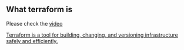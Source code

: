 ## What terraform is

Please check the [video](https://www.youtube.com/watch?v=h970ZBgKINg)

[Terraform is a tool for building, changing, and versioning infrastructure safely and efficiently.](https://www.terraform.io/intro/index.html)